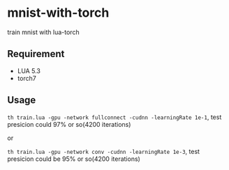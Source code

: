 # mnist-with-torch
train mnist with lua-torch

## Requirement
- LUA 5.3
- torch7

## Usage

```th train.lua -gpu -network fullconnect -cudnn -learningRate 1e-1```, test presicion could 97% or so(4200 iterations)

or

```th train.lua -gpu -network conv -cudnn -learningRate 1e-3```, test presicion could be 95% or so(4200 iterations)

